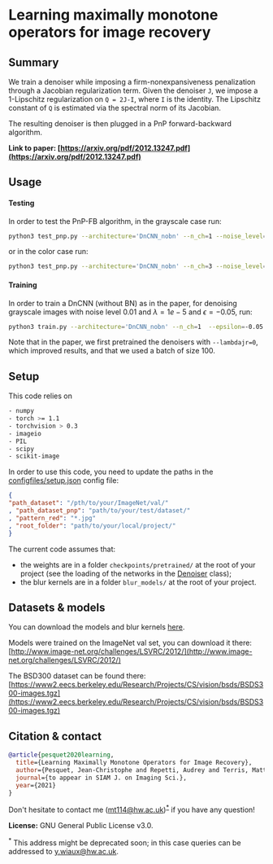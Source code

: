 # Learning maximally monotone operators for image recovery

## Summary
We train a denoiser while imposing a firm-nonexpansiveness penalization through a Jacobian regularization term.
Given the denoiser `J`, we impose a 1-Lipschitz regularization on `Q = 2J-I`, where `I` is the identity.
The Lipschitz constant of `Q` is estimated via the spectral norm of its Jacobian.

The resulting denoiser is then plugged in a PnP forward-backward algorithm.

**Link to paper: [https://arxiv.org/pdf/2012.13247.pdf](https://arxiv.org/pdf/2012.13247.pdf)**

## Usage

#### Testing
In order to test the PnP-FB algorithm, in the grayscale case run:
```bash
python3 test_pnp.py --architecture='DnCNN_nobn' --n_ch=1 --noise_level=0.01 --noise_level_den=0.009
```
or in the color case run:
```bash
python3 test_pnp.py --architecture='DnCNN_nobn' --n_ch=3 --noise_level=0.01 --noise_level_den=0.007
```

#### Training
In order to train a DnCNN (without BN) as in the paper, for denoising grayscale images with noise level 0.01 and $\lambda=1e-5$ and $\epsilon=-0.05$, run:
```bash
python3 train.py --architecture='DnCNN_nobn' --n_ch=1  --epsilon=-0.05 --lambdajr=1e-5  --noise_level=0.01
```
Note that in the paper, we first pretrained the denoisers with `--lambdajr=0`, which improved results, and that we used a batch of size 100.

## Setup

This code relies on
```bash
- numpy
- torch >= 1.1
- torchvision > 0.3
- imageio
- PIL
- scipy
- scikit-image
```

In order to use this code, you need to update the paths in the [configfiles/setup.json](https://github.com/matthieutrs/minimal_cvpnp/blob/main/configfiles/setup.json) config file:
```json
{
"path_dataset": "/pth/to/your/ImageNet/val/"
, "path_dataset_pnp": "path/to/your/test/dataset/"
, "pattern_red": "*.jpg"
, "root_folder": "path/to/your/local/project/"
}
```

The current code assumes that:
- the weights are in a folder `checkpoints/pretrained/` at the root of your project (see the loading of the networks in the [Denoiser](https://github.com/matthieutrs/minimal_cvpnp_shared/blob/74ebc171ad586e1494cb3bcf6f694bfcacb8a9d9/optim/tools.py#L79) class);
- the blur kernels are in a folder `blur_models/` at the root of your project.

## Datasets & models
You can download the models and blur kernels [here](https://drive.google.com/drive/folders/1jNdx8NjqYueptsfjt5X_A_WJGUacJYX5?usp=sharing).

Models were trained on the ImageNet val set, you can download it there: [http://www.image-net.org/challenges/LSVRC/2012/](http://www.image-net.org/challenges/LSVRC/2012/)

The BSD300 dataset can be found there: [https://www2.eecs.berkeley.edu/Research/Projects/CS/vision/bsds/BSDS300-images.tgz](https://www2.eecs.berkeley.edu/Research/Projects/CS/vision/bsds/BSDS300-images.tgz)

## Citation & contact

```bibtex
@article{pesquet2020learning,
  title={Learning Maximally Monotone Operators for Image Recovery},
  author={Pesquet, Jean-Christophe and Repetti, Audrey and Terris, Matthieu and Wiaux, Yves},
  journal={to appear in SIAM J. on Imaging Sci.},
  year={2021}
}
```

Don't hesitate to contact me (mt114@hw.ac.uk)<sup>[*](#footnote)</sup> if you have any question!

**License:** GNU General Public License v3.0.

<a name="footnote"><sup>*</sup></a> This address might be deprecated soon; in this case queries can be addressed to y.wiaux@hw.ac.uk.
